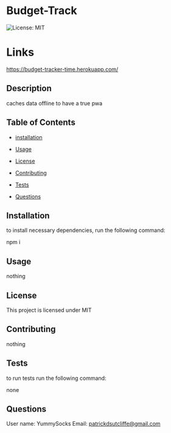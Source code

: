 # Budget-Track
![License: MIT](https://img.shields.io/badge/License-MIT-yellow.svg)

# Links 
https://budget-tracker-time.herokuapp.com/

## Description

caches data offline to have a true pwa

## Table of Contents

* [installation](#installation)

* [Usage](#usage)

* [License](#license)

* [Contributing](#contributing)

* [Tests](#tests)

* [Questions](#questions)

## Installation

to install necessary dependencies, run the following command:

npm i

## Usage

nothing

## License
This project is licensed under MIT

## Contributing

nothing

## Tests

to run tests run the following command:

none

## Questions 

User name: YummySocks
Email: patrickdsutcliffe@gmail.com
